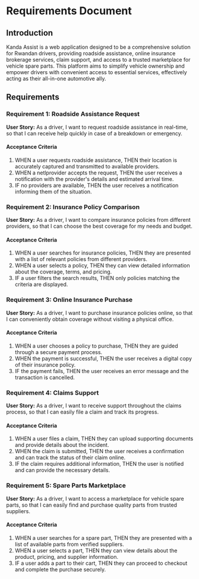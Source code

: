 # Requirements Document

## Introduction
Kanda Assist is a web application designed to be a comprehensive solution for Rwandan drivers, providing roadside assistance, online insurance brokerage services, claim support, and access to a trusted marketplace for vehicle spare parts. This platform aims to simplify vehicle ownership and empower drivers with convenient access to essential services, effectively acting as their all-in-one automotive ally.

## Requirements

### Requirement 1: Roadside Assistance Request
**User Story:** As a driver, I want to request roadside assistance in real-time, so that I can receive help quickly in case of a breakdown or emergency.

#### Acceptance Criteria
1. WHEN a user requests roadside assistance, THEN their location is accurately captured and transmitted to available providers.
2. WHEN a netlprovider accepts the request, THEN the user receives a notification with the provider's details and estimated arrival time.
3. IF no providers are available, THEN the user receives a notification informing them of the situation.

### Requirement 2: Insurance Policy Comparison
**User Story:** As a driver, I want to compare insurance policies from different providers, so that I can choose the best coverage for my needs and budget.

#### Acceptance Criteria
1. WHEN a user searches for insurance policies, THEN they are presented with a list of relevant policies from different providers.
2. WHEN a user selects a policy, THEN they can view detailed information about the coverage, terms, and pricing.
3. IF a user filters the search results, THEN only policies matching the criteria are displayed.

### Requirement 3: Online Insurance Purchase
**User Story:** As a driver, I want to purchase insurance policies online, so that I can conveniently obtain coverage without visiting a physical office.

#### Acceptance Criteria
1. WHEN a user chooses a policy to purchase, THEN they are guided through a secure payment process.
2. WHEN the payment is successful, THEN the user receives a digital copy of their insurance policy.
3. IF the payment fails, THEN the user receives an error message and the transaction is cancelled.

### Requirement 4: Claims Support
**User Story:** As a driver, I want to receive support throughout the claims process, so that I can easily file a claim and track its progress.

#### Acceptance Criteria
1. WHEN a user files a claim, THEN they can upload supporting documents and provide details about the incident.
2. WHEN the claim is submitted, THEN the user receives a confirmation and can track the status of their claim online.
3. IF the claim requires additional information, THEN the user is notified and can provide the necessary details.

### Requirement 5: Spare Parts Marketplace
**User Story:** As a driver, I want to access a marketplace for vehicle spare parts, so that I can easily find and purchase quality parts from trusted suppliers.

#### Acceptance Criteria
1. WHEN a user searches for a spare part, THEN they are presented with a list of available parts from verified suppliers.
2. WHEN a user selects a part, THEN they can view details about the product, pricing, and supplier information.
3. IF a user adds a part to their cart, THEN they can proceed to checkout and complete the purchase securely.

